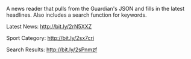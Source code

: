 A news reader that pulls from the Guardian's JSON and fills in the latest headlines. Also includes a search function for keywords.

Latest News: http://bit.ly/2rN5XXZ

Sport Category: http://bit.ly/2sx7cri

Search Results: http://bit.ly/2sPnmzf
